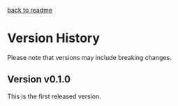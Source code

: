 [back to readme](../../)

# Version History

Please note that versions may include breaking changes.

## Version v0.1.0

This is the first released version.
